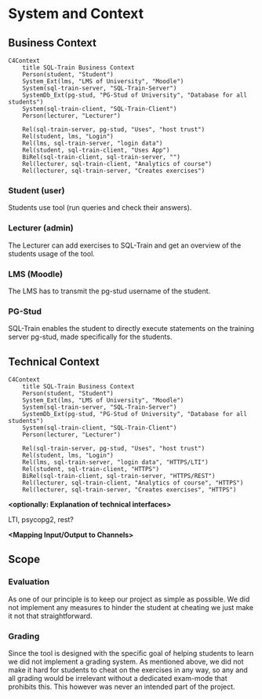 <!--
SPDX-FileCopyrightText: 2023 2023, Nicolas Bota, Marcel Geiger, Florian Paul, Rajbir Singh, Niklas Sirch, Jan Swiridow, Duc Minh Vu, Mike Wegele

SPDX-License-Identifier: CC-BY-SA-4.0

This file is based on arc42 template, originally created by Gernot Starke and Peter Hruschka, which can be found [here](https://arc42.org/download) and has been altered to fit our needs. arc42 is licensed under CC-BY-SA-4.0. 
-->

# System and Context

## Business Context

```mermaid
C4Context
    title SQL-Train Business Context
    Person(student, "Student")
    System_Ext(lms, "LMS of University", "Moodle")
    System(sql-train-server, "SQL-Train-Server")
    SystemDb_Ext(pg-stud, "PG-Stud of University", "Database for all students")
    System(sql-train-client, "SQL-Train-Client")
    Person(lecturer, "Lecturer")

    Rel(sql-train-server, pg-stud, "Uses", "host trust")
    Rel(student, lms, "Login")
    Rel(lms, sql-train-server, "login data")
    Rel(student, sql-train-client, "Uses App")
    BiRel(sql-train-client, sql-train-server, "")
    Rel(lecturer, sql-train-client, "Analytics of course")
    Rel(lecturer, sql-train-server, "Creates exercises")
```

### Student (user)

Students use tool (run queries and check their answers).

### Lecturer (admin)

The Lecturer can add exercises to SQL-Train and get an overview of the students
usage of the tool.

### LMS (Moodle)

The LMS has to transmit the pg-stud username of the student.

### PG-Stud

SQL-Train enables the student to directly execute statements on the training
server pg-stud, made specifically for the students.

## Technical Context

```mermaid
C4Context
    title SQL-Train Business Context
    Person(student, "Student")
    System_Ext(lms, "LMS of University", "Moodle")
    System(sql-train-server, "SQL-Train-Server")
    SystemDb_Ext(pg-stud, "PG-Stud of University", "Database for all students")
    System(sql-train-client, "SQL-Train-Client")
    Person(lecturer, "Lecturer")

    Rel(sql-train-server, pg-stud, "Uses", "host trust")
    Rel(student, lms, "Login")
    Rel(lms, sql-train-server, "login data", "HTTPS/LTI")
    Rel(student, sql-train-client, "HTTPS")
    BiRel(sql-train-client, sql-train-server, "HTTPS/REST")
    Rel(lecturer, sql-train-client, "Analytics of course", "HTTPS")
    Rel(lecturer, sql-train-server, "Creates exercises", "HTTPS")
```

**\<optionally: Explanation of technical interfaces>**

LTI, psycopg2, rest?

**\<Mapping Input/Output to Channels>**



## Scope

### Evaluation

As one of our principle is to keep our project as simple as possible. We did not
implement any measures to hinder the student at cheating we just make it not
that straightforward.

### Grading

Since the tool is designed with the specific goal of helping students to learn
we did not implement a grading system. As mentioned above, we did not make it
hard for students to cheat on the exercises in any way, so any and all grading
would be irrelevant without a dedicated exam-mode that prohibits this. This
however was never an intended part of the project.
